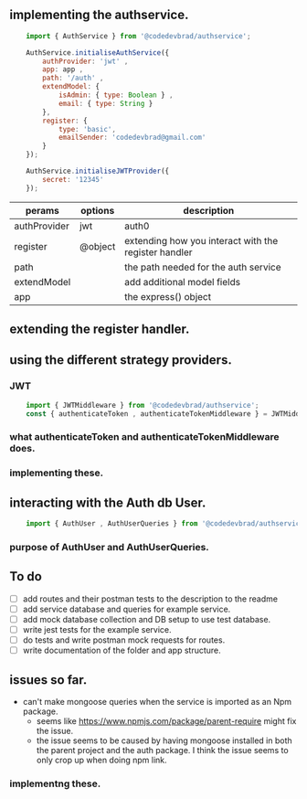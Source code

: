 
## implementing the authservice.

```javascript
    import { AuthService } from '@codedevbrad/authservice';

    AuthService.initialiseAuthService({
        authProvider: 'jwt' , 
        app: app , 
        path: '/auth' , 
        extendModel: {
            isAdmin: { type: Boolean } , 
            email: { type: String }
        },
        register: {
            type: 'basic',
            emailSender: 'codedevbrad@gmail.com'
        }
    });

    AuthService.initialiseJWTProvider({
        secret: '12345'
    });
```

|  perams       |  options                | description  |
|---------------|-------------------------|--------------|
|  authProvider |  jwt | auth0 | passport | choose the auth provider |
|  register     |  @object                |  extending how you interact with the register handler |
|  path         |                         | the path needed for the auth service |
|  extendModel  |                         | add additional model fields         |
|  app          |                         | the express() object   |



## extending the register handler.


## using the different strategy providers.

### JWT

```javascript
    import { JWTMiddleware } from '@codedevbrad/authservice';
    const { authenticateToken , authenticateTokenMiddleware } = JWTMiddleware;
```

### what authenticateToken and authenticateTokenMiddleware does.

### implementing these.


## interacting with the Auth db User.

```javascript
    import { AuthUser , AuthUserQueries } from '@codedevbrad/authservice';
```
### purpose of AuthUser and AuthUserQueries.


## To do
- [ ]  add routes and their postman tests to the description to the readme
- [ ]  add service database and queries for example service.
- [ ]  add mock database collection and DB setup to use test database.
- [ ]  write jest tests for the example service.
- [ ]  do tests and write postman mock requests for routes.
- [ ]  write documentation of the folder and app structure.

## issues so far.
* can't make mongoose queries when the service is imported as an Npm package.
   - seems like https://www.npmjs.com/package/parent-require might fix the issue. 
   - the issue seems to be caused by having mongoose installed in both the parent project and the auth package. I think
     the issue seems to only crop up when doing npm link.



### implementng these.

